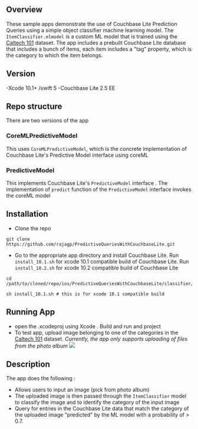 ## Overview
These sample apps demonstrate the use of Couchbase Lite Prediction Queries using a simple object classifier machine learning  model. 
 The `ItemClassifier.mlmodel` is a custom ML model that is trained using the [Caltech 101](http://www.vision.caltech.edu/Image_Datasets/Caltech101/Caltech101.html) dataset. 
The app includes a prebuilt Couchbase Lite database that includes a bunch of items, each item includes  a "tag" property, which is the category to which the item belongs. 

## Version
-Xcode 10.1+ /swift 5
-Couchbase Lite 2.5 EE

## Repo structure
There are two versions of the app
### CoreMLPredictiveModel 
This uses  `CoreMLPredictiveModel`, which is the concrete implementation of Couchbase Lite's Predictive Model interface using coreML 

### PredictiveModel 
This implements  Couchbase Lite's `PredictiveModel` interface . The implementation of  `predict` function of the `PredictiveModel` interface  invokes the coreML model

## Installation
- Clone the repo
```
git clone https://github.com/rajagp/PredictiveQueriesWithCouchbaseLite.git
```
- Go to the appropriate app directory and install Couchbase Lite.
Run `install_10.1.sh` for xcode 10.1 compatible build of Couchbase Lite. Run `install_10.2.sh` for xcode 10.2 compatible build of Couchbase Lite

```
cd /path/to/cloned/repo/ios/PredictiveQueriesWithCouchbaseLite/classifier/PredictiveModel

sh install_10.1.sh # this is for xcode 10.1 compatible build

```
## Running App 
- open  the .xcodeproj using Xcode . Build and run and project
- To test app, upload image belonging to one of the categories in the [Caltech 101](http://www.vision.caltech.edu/Image_Datasets/Caltech101/Caltech101.html)  dataset. *Currently, the app only supports uploading of files from the photo album*
![](classifier_demo.gif)

## Description
The app does the following :
- Allows users to input an image (pick from photo album) 
- The uploaded image is then passed through the `ItemClassifier`  model to classify the image and to identify the category of the input image
-  Query for entries in the Couchbase Lite data that match the category of the uploaded image "predicted" by the ML model with a probability of > 0.7.



